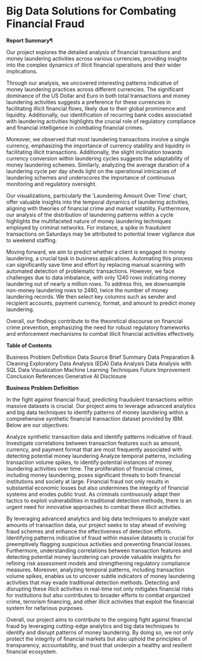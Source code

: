 # Big Data Solutions for Combating Financial Fraud

**Report Summary¶**

Our project explores the detailed analysis of financial transactions and money laundering activities across various currencies, providing insights into the complex dynamics of illicit financial operations and their wider implications.

Through our analysis, we uncovered interesting patterns indicative of money laundering practices across different currencies. The significant dominance of the US Dollar and Euro in both total transactions and money laundering activities suggests a preference for these currencies in facilitating illicit financial flows, likely due to their global prominence and liquidity. Additionally, our identification of recurring bank codes associated with laundering activities highlights the crucial role of regulatory compliance and financial intelligence in combating financial crimes.

Moreover, we observed that most laundering transactions involve a single currency, emphasizing the importance of currency stability and liquidity in facilitating illicit transactions. Additionally, the slight inclination towards currency conversion within laundering cycles suggests the adaptability of money laundering schemes. Similarly, analyzing the average duration of a laundering cycle per day sheds light on the operational intricacies of laundering schemes and underscores the importance of continuous monitoring and regulatory oversight.

Our visualizations, particularly the 'Laundering Amount Over Time' chart, offer valuable insights into the temporal dynamics of laundering activities, aligning with theories of financial crime and market volatility. Furthermore, our analysis of the distribution of laundering patterns within a cycle highlights the multifaceted nature of money laundering techniques employed by criminal networks. For instance, a spike in fraudulent transactions on Saturdays may be attributed to potential lower vigilance due to weekend staffing.

Moving forward, we aim to predict whether a client is engaged in money laundering, a crucial task in business applications. Automating this process can significantly save time and effort by replacing manual scanning with automated detection of problematic transactions. However, we face challenges due to data imbalance, with only 1240 rows indicating money laundering out of nearly a million rows. To address this, we downsample non-money laundering rows to 2480, twice the number of money laundering records. We then select key columns such as sender and recipient accounts, payment currency, format, and amount to predict money laundering.

Overall, our findings contribute to the theoretical discourse on financial crime prevention, emphasizing the need for robust regulatory frameworks and enforcement mechanisms to combat illicit financial activities effectively.



**Table of Contents**

Business Problem Definition
Data Source Brief Summary
Data Preparation & Cleaning
Exploratory Data Analysis (EDA)
Data Analysis
Data Analysis with SQL
Data Visualization
Machine Learning Techniques
Future Improvement
Conclusion
References
Generative AI Disclosure



**Business Problem Definition**

In the fight against financial fraud, predicting fraudulent transactions within massive datasets is crucial. Our project aims to leverage advanced analytics and big data techniques to identify patterns of money laundering within a comprehensive synthetic financial transaction dataset provided by IBM. Below are our objectives:

Analyze synthetic transaction data and identify patterns indicative of fraud.
Investigate correlations between transaction features such as amount, currency, and payment format that are most frequently associated with detecting potential money laundering
Analyze temporal patterns, including transaction volume spikes, to identify potential instances of money laundering activities over time.
The proliferation of financial crimes, including money laundering, poses significant threats to both financial institutions and society at large. Financial fraud not only results in substantial economic losses but also undermines the integrity of financial systems and erodes public trust. As criminals continuously adapt their tactics to exploit vulnerabilities in traditional detection methods, there is an urgent need for innovative approaches to combat these illicit activities.

By leveraging advanced analytics and big data techniques to analyze vast amounts of transaction data, our project seeks to stay ahead of evolving fraud schemes and enhance the effectiveness of detection efforts. Identifying patterns indicative of fraud within massive datasets is crucial for preemptively flagging suspicious activities and preventing financial losses. Furthermore, understanding correlations between transaction features and detecting potential money laundering can provide valuable insights for refining risk assessment models and strengthening regulatory compliance measures. Moreover, analyzing temporal patterns, including transaction volume spikes, enables us to uncover subtle indicators of money laundering activities that may evade traditional detection methods. Detecting and disrupting these illicit activities in real-time not only mitigates financial risks for institutions but also contributes to broader efforts to combat organized crime, terrorism financing, and other illicit activities that exploit the financial system for nefarious purposes.

Overall, our project aims to contribute to the ongoing fight against financial fraud by leveraging cutting-edge analytics and big data techniques to identify and disrupt patterns of money laundering. By doing so, we not only protect the integrity of financial markets but also uphold the principles of transparency, accountability, and trust that underpin a healthy and resilient financial ecosystem.
